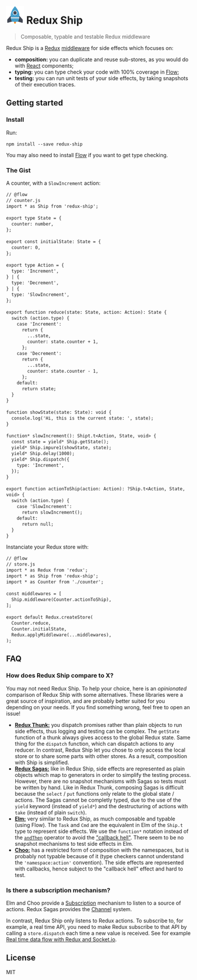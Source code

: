 # ![Logo](https://raw.githubusercontent.com/clarus/icons/master/rocket-48.png) Redux Ship
> Composable, typable and testable Redux middleware

Redux Ship is a [Redux](https://github.com/reactjs/redux) [middleware](http://redux.js.org/docs/advanced/Middleware.html) for side effects which focuses on:

* **composition:** you can duplicate and reuse sub-stores, as you would do with [React](https://facebook.github.io/react/) components;
* **typing:** you can type check your code with 100% coverage in [Flow](https://flowtype.org/);
* **testing:** you can run unit tests of your side effects, by taking snapshots of their execution traces.

## Getting started
### Install
Run:
```
npm install --save redux-ship
```

You may also need to install [Flow](https://flowtype.org/) if you want to get type checking.

### The Gist
A counter, with a `SlowIncrement` action:
```
// @flow
// counter.js
import * as Ship from 'redux-ship';

export type State = {
  counter: number,
};

export const initialState: State = {
  counter: 0,
};

export type Action = {
  type: 'Increment',
} | {
  type: 'Decrement',
} | {
  type: 'SlowIncrement',
};

export function reduce(state: State, action: Action): State {
  switch (action.type) {
    case 'Increment':
      return {
        ...state,
        counter: state.counter + 1,
      };
    case 'Decrement':
      return {
        ...state,
        counter: state.counter - 1,
      };
    default:
      return state;
  }
}

function showState(state: State): void {
  console.log('Hi, this is the current state: ', state);
}

function* slowIncrement(): Shipt.t<Action, State, void> {
  const state = yield* Ship.getState();
  yield* Ship.impure1(showState, state);
  yield* Ship.delay(1000);
  yield* Ship.dispatch({
    type: 'Increment',
  });
}

export function actionToShip(action: Action): ?Ship.t<Action, State, void> {
  switch (action.type) {
    case 'SlowIncrement':
      return slowIncrement();
    default:
      return null;
  }
}
```

Instanciate your Redux store with:
```
// @flow
// store.js
import * as Redux from 'redux';
import * as Ship from 'redux-ship';
import * as Counter from './counter';

const middlewares = [
  Ship.middleware(Counter.actionToShip),
];

export default Redux.createStore(
  Counter.reduce,
  Counter.initialState,
  Redux.applyMiddleware(...middlewares),
);
```

## FAQ
### How does Redux Ship compare to X?
You may not need Redux Ship. To help your choice, here is an *opinionated* comparison of Redux Ship with some alternatives. These libraries were a great source of inspiration, and are probably better suited for you depending on your needs. If you find something wrong, feel free to open an issue!
* **[Redux Thunk:](https://github.com/gaearon/redux-thunk)** you dispatch promises rather than plain objects to run side effects, thus logging and testing can be complex. The `getState` function of a thunk always gives access to the global Redux state. Same thing for the `dispatch` function, which can dispatch actions to any reducer. In contrast, Redux Ship let you chose to only access the local store or to share some parts with other stores. As a result, composition with Ship is simplified.
* **[Redux Sagas:](https://github.com/yelouafi/redux-saga)** like in Redux Ship, side effects are represented as plain objects which map to generators in order to simplify the testing process. However, there are no snapshot mechanisms with Sagas so tests must be written by hand. Like in Redux Thunk, composing Sagas is difficult because the `select` / `put` functions only relate to the global state / actions. The Sagas cannot be completly typed, due to the use of the `yield` keyword (instead of `yield*`) and the destructuring of actions with `take` (instead of plain `switch`).
* **[Elm:](http://elm-lang.org/)** very similar to Redux Ship, as much composable and typable (using Flow). The `Task` and `Cmd` are the equivalent in Elm of the `Ship.t` type to represent side effects. We use the `function*` notation instead of the [`andThen`](http://package.elm-lang.org/packages/elm-lang/core/4.0.5/Task#andThen) operator to avoid the ["callback hell"](https://medium.com/@wavded/managing-node-js-callback-hell-1fe03ba8baf#.wt1ga0ocv). There seem to be no snapshot mechanisms to test side effects in Elm.
* **[Choo:](https://github.com/yoshuawuyts/choo)** has a restricted form of composition with the namespaces, but is probably not typable because of it (type checkers cannot understand the `'namespace:action'` convention). The side effects are represented with callbacks, hence subject to the "callback hell" effect and hard to test.

### Is there a subscription mechanism?
Elm and Choo provide a [Subscription](http://www.elm-tutorial.org/en/03-subs-cmds/01-subs.html) mechanism to listen to a source of actions. Redux Sagas provides the [Channel](https://yelouafi.github.io/redux-saga/docs/advanced/Channels.html) system.

In contrast, Redux Ship only listens to Redux actions. To subscribe to, for example, a real time API, you need to make Redux subscribe to that API by calling a `store.dispatch` each time a new value is received. See for example [Real time data flow with Redux and Socket.io](http://spraso.com/real-time-data-flow-with-redux-and-socket-io/).

## License
MIT
